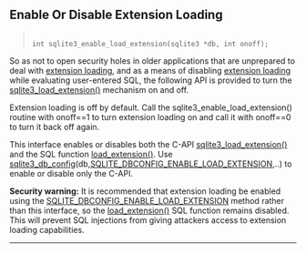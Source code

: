 ## Enable Or Disable Extension Loading




> ```
> 
> int sqlite3_enable_load_extension(sqlite3 *db, int onoff);
> 
> ```



So as not to open security holes in older applications that are
unprepared to deal with [extension loading](loadext.html), and as a means of disabling
[extension loading](loadext.html) while evaluating user\-entered SQL, the following API
is provided to turn the [sqlite3\_load\_extension()](#sqlite3_load_extension) mechanism on and off.


Extension loading is off by default.
Call the sqlite3\_enable\_load\_extension() routine with onoff\=\=1
to turn extension loading on and call it with onoff\=\=0 to turn
it back off again.


This interface enables or disables both the C\-API
[sqlite3\_load\_extension()](#sqlite3_load_extension) and the SQL function [load\_extension()](lang_corefunc.html#load_extension).
Use [sqlite3\_db\_config](#sqlite3_db_config)(db,[SQLITE\_DBCONFIG\_ENABLE\_LOAD\_EXTENSION](#sqlitedbconfigenableloadextension),..)
to enable or disable only the C\-API.


**Security warning:** It is recommended that extension loading
be enabled using the [SQLITE\_DBCONFIG\_ENABLE\_LOAD\_EXTENSION](#sqlitedbconfigenableloadextension) method
rather than this interface, so the [load\_extension()](lang_corefunc.html#load_extension) SQL function
remains disabled. This will prevent SQL injections from giving attackers
access to extension loading capabilities.




---


